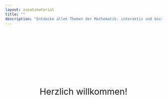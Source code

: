 ```yaml
---
layout: zusatzmaterial
title: ""
description: "Entdecke allen Themen der Mathematik: interaktiv und kostenlos."
---
```


<div style="display: flex; justify-content: center; align-items: center; height: 10vh; font-size: 2em; text-align: center; color: var(--hauptfarbe); padding-bottom: 100px">
  Herzlich willkommen!
</div>
